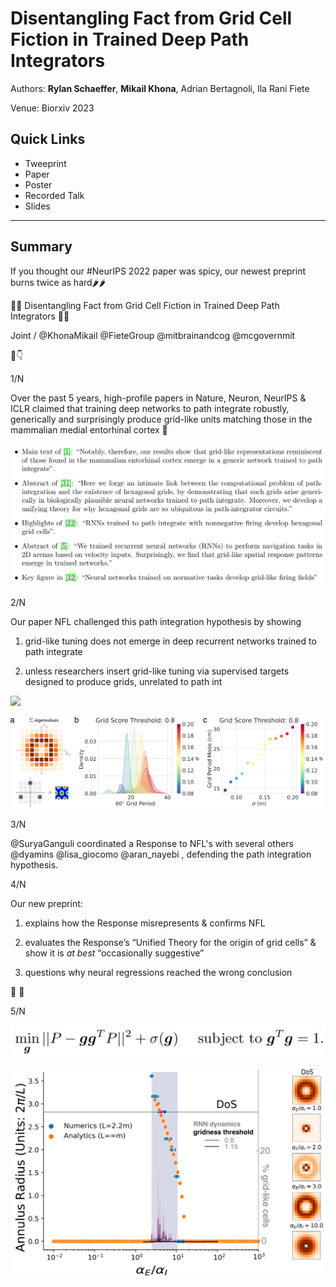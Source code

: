 # Disentangling Fact from Grid Cell Fiction in Trained Deep Path Integrators

Authors: **Rylan Schaeffer**, **Mikail Khona**, Adrian Bertagnoli, Ila Rani Fiete

Venue: Biorxiv 2023

## Quick Links

- Tweeprint
- Paper
- Poster
- Recorded Talk
- Slides

-----

## Summary

If you thought our #NeurIPS 2022 paper was spicy, our newest preprint burns twice as hard🌶️🌶️

🧠🧠 Disentangling Fact from Grid Cell Fiction in Trained Deep Path Integrators 🧠🧠

Joint / @KhonaMikail @FieteGroup @mitbrainandcog @mcgovernmit

🧵👇

1/N

Over the past 5 years, high-profile papers in Nature, Neuron, NeurIPS & ICLR claimed that training
deep networks to path integrate robustly, generically and surprisingly produce grid-like units
matching those in the mammalian medial entorhinal cortex 🧠

![](img_01.png)

2/N

Our paper NFL challenged this path integration hypothesis by showing

1) grid-like tuning does not emerge in deep recurrent networks trained to path integrate

2) unless researchers insert grid-like tuning via supervised targets designed to produce grids, unrelated to path int

![](img_02.jpg)

![](img_03.jpg)

3/N

@SuryaGanguli coordinated a Response to NFL's with several others @dyamins @lisa_giocomo @aran_nayebi ,
defending the path integration hypothesis.

4/N

Our new preprint: 

1. explains how the Response misrepresents & confirms NFL

2. evaluates the Response’s “Unified Theory for the origin of grid cells” & show it is _at best_ “occasionally suggestive”

3. questions why neural regressions reached the wrong conclusion

👀 👀

5/N

![](img_04.png)

![](img_05.png)